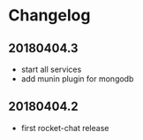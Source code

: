 # Changelog

## 20180404.3

* start all services
* add munin plugin for mongodb

## 20180404.2

* first rocket-chat release
